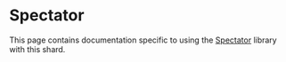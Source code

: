 # Spectator

This page contains documentation specific to using the [Spectator](https://github.com/icy-arctic-fox/spectator) library with this shard.